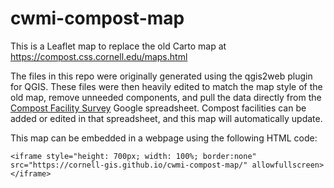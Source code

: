 # cwmi-compost-map

This is a Leaflet map to replace the old Carto map at https://compost.css.cornell.edu/maps.html

The files in this repo were originally generated using the qgis2web plugin for QGIS.  These files were then heavily edited to match the map style of the old map, remove unneeded components, and pull the data directly from the [Compost Facility Survey](https://docs.google.com/spreadsheets/d/1qdddXs_PzMwFsb3PMadLf9Dh7_UjBx6i7h8MDQRIRVI/edit?usp=sharing) Google spreadsheet.  Compost facilities can be added or edited in that spreadsheet, and this map will automatically update.

This map can be embedded in a webpage using the following HTML code:

```
<iframe style="height: 700px; width: 100%; border:none" src="https://cornell-gis.github.io/cwmi-compost-map/" allowfullscreen></iframe>
```